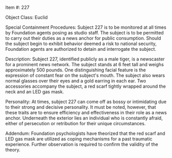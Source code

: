 Item #: 227

Object Class: Euclid

Special Containment Procedures: Subject 227 is to be monitored at all times by Foundation agents posing as studio staff. The subject is to be permitted to carry out their duties as a news anchor for public consumption. Should the subject begin to exhibit behavior deemed a risk to national security, Foundation agents are authorized to detain and interrogate the subject.

Description: Subject 227, identified publicly as a male tiger, is a newscaster for a prominent news network. The subject stands at 6 feet tall and weighs approximately 500 pounds. One distinguishing facial feature is the expression of constant fear on the subject's mouth. The subject also wears normal glasses over their eyes and a gold earring in each ear. Two accessories accompany the subject, a red scarf tightly wrapped around the neck and an LED gas mask.

Personality: At times, subject 227 can come off as bossy or intimidating due to their strong and decisive personality. It must be noted, however, that these traits are to ensure efficiency and effectiveness in their role as a news anchor. Underneath the exterior lies an individual who is constantly afraid, either of persecution or retribution for their unique circumstances. 

Addendum: Foundation psychologists have theorized that the red scarf and LED gas mask are utilized as coping mechanisms for a past traumatic experience. Further observation is required to confirm the validity of the theory.